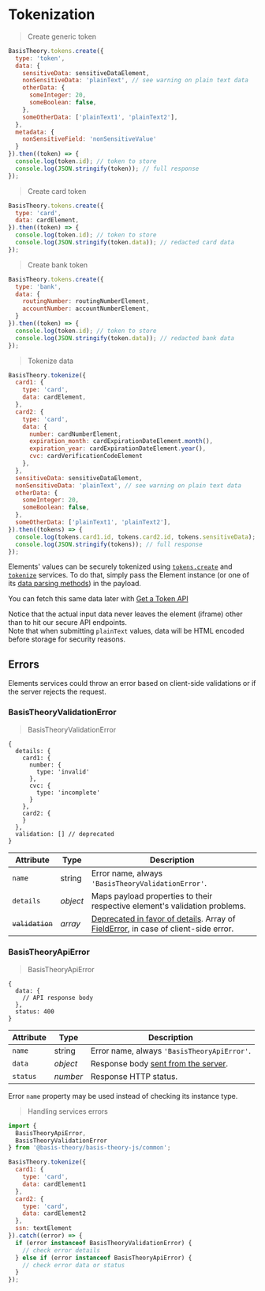 # Tokenization

> Create generic token

```javascript
BasisTheory.tokens.create({
  type: 'token',
  data: {
    sensitiveData: sensitiveDataElement,
    nonSensitiveData: 'plainText', // see warning on plain text data
    otherData: {
      someInteger: 20,
      someBoolean: false,
    },
    someOtherData: ['plainText1', 'plainText2'],
  },
  metadata: {
    nonSensitiveField: 'nonSensitiveValue'
  }
}).then((token) => {
  console.log(token.id); // token to store
  console.log(JSON.stringify(token)); // full response
});
```

> Create card token

```javascript
BasisTheory.tokens.create({
  type: 'card',
  data: cardElement,
}).then((token) => {
  console.log(token.id); // token to store
  console.log(JSON.stringify(token.data)); // redacted card data
});
```

> Create bank token

```javascript
BasisTheory.tokens.create({
  type: 'bank',
  data: {
    routingNumber: routingNumberElement,
    accountNumber: accountNumberElement,
  }
}).then((token) => {
  console.log(token.id); // token to store
  console.log(JSON.stringify(token.data)); // redacted bank data
});
```

> Tokenize data

```javascript
BasisTheory.tokenize({
  card1: {
    type: 'card',
    data: cardElement,
  },
  card2: {
    type: 'card',
    data: {
      number: cardNumberElement,
      expiration_month: cardExpirationDateElement.month(),
      expiration_year: cardExpirationDateElement.year(),
      cvc: cardVerificationCodeElement
    },
  },
  sensitiveData: sensitiveDataElement,
  nonSensitiveData: 'plainText', // see warning on plain text data
  otherData: {
    someInteger: 20,
    someBoolean: false,
  },
  someOtherData: ['plainText1', 'plainText2'],
}).then((tokens) => {
  console.log(tokens.card1.id, tokens.card2.id, tokens.sensitiveData); // token to store
  console.log(JSON.stringify(tokens)); // full response
});
```


Elements' values can be securely tokenized using [`tokens.create`](/#tokens-create-token) and [`tokenize`](/#tokenize)
services. To do that, simply pass the Element instance (or one of its [data parsing methods](#element-methods)) in the payload.

You can fetch this same data later with [Get a Token API](/api-reference#tokens-get-a-token)

<aside class="notice">
  <span>Notice that the actual input data never leaves the element (iframe) other than to hit our secure API endpoints.</span>
</aside>

<aside class="warning">
  <span>Note that when submitting <code>plainText</code> values, data will be HTML encoded before storage for security reasons.
</aside>

## Errors

Elements services could throw an error based on client-side validations or if the server rejects the request.

### BasisTheoryValidationError

> BasisTheoryValidationError

```tsx
{
  details: {
    card1: {
      number: {
        type: 'invalid'
      },
      cvc: {
        type: 'incomplete'
      }
    },
    card2: {
    }
  },
  validation: [] // deprecated
}
```

| Attribute        | Type     | Description                                                                                                                                                     | 
|------------------|----------|-----------------------------------------------------------------------------------------------------------------------------------------------------------------|
| `name`           | string   | Error name, always `'BasisTheoryValidationError'`.                                                                                                              |
| `details`        | *object* | Maps payload properties to their respective element's validation problems.                                                                                       |
| ~~`validation`~~ | *array*  | [Deprecated in favor of details](#deprecations-deprecated-features). Array of [FieldError](#element-events-on-change-fielderror), in case of client-side error. |

### BasisTheoryApiError

> BasisTheoryApiError

```tsx
{
  data: {
    // API response body
  },
  status: 400
}
```

| Attribute | Type     | Description                                     |
|-----------|----------|-------------------------------------------------|
| `name`    | string   | Error name, always `'BasisTheoryApiError'`.     |
| `data`    | *object* | Response body [sent from the server](/#errors). |
| `status`  | *number* | Response HTTP status.                           |

<aside class="notice">
  <span>Error <code>name</code> property may be used instead of checking its instance type.</span>
</aside>

> Handling services errors

```javascript
import {
  BasisTheoryApiError,
  BasisTheoryValidationError
} from '@basis-theory/basis-theory-js/common';

BasisTheory.tokenize({
  card1: {
    type: 'card',
    data: cardElement1
  },
  card2: {
    type: 'card',
    data: cardElement2
  },
  ssn: textElement
}).catch((error) => {
  if (error instanceof BasisTheoryValidationError) {
    // check error details
  } else if (error instanceof BasisTheoryApiError) {
    // check error data or status
  }
});
```
